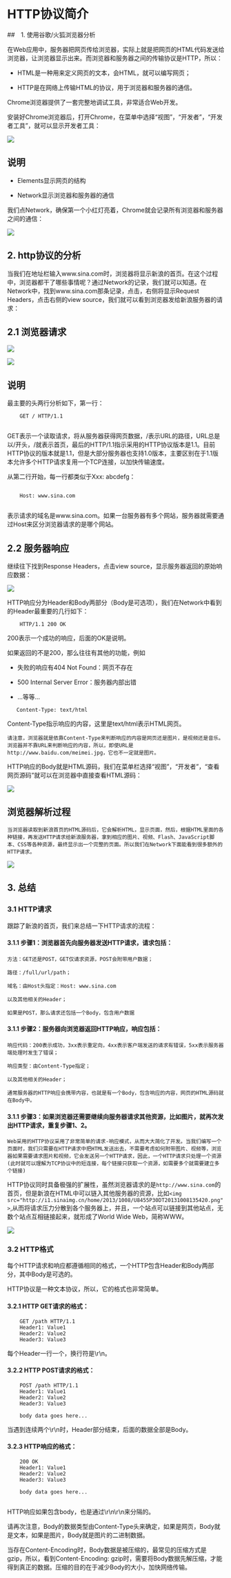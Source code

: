 
# HTTP协议简介

##　1. 使用谷歌/火狐浏览器分析


在Web应用中，服务器把网页传给浏览器，实际上就是把网页的HTML代码发送给浏览器，让浏览器显示出来。而浏览器和服务器之间的传输协议是HTTP，所以：

 - HTML是一种用来定义网页的文本，会HTML，就可以编写网页；
 

 - HTTP是在网络上传输HTML的协议，用于浏览器和服务器的通信。
 

Chrome浏览器提供了一套完整地调试工具，非常适合Web开发。


安装好Chrome浏览器后，打开Chrome，在菜单中选择“视图”，“开发者”，“开发者工具”，就可以显示开发者工具：

![](/assets/Snip20160908_1.png)


## 说明

 - Elements显示网页的结构
 
 - Network显示浏览器和服务器的通信
 
 
我们点Network，确保第一个小红灯亮着，Chrome就会记录所有浏览器和服务器之间的通信：

![](/assets/Snip20160908_2.png)

## 2. http协议的分析


当我们在地址栏输入www.sina.com时，浏览器将显示新浪的首页。在这个过程中，浏览器都干了哪些事情呢？通过Network的记录，我们就可以知道。在Network中，找到www.sina.com那条记录，点击，右侧将显示Request Headers，点击右侧的view source，我们就可以看到浏览器发给新浪服务器的请求：



## 2.1 浏览器请求


![](/assets/Snip20160908_3.png)

![](/assets/Snip20160908_5.png)



## 说明


最主要的头两行分析如下，第一行：

```
    GET / HTTP/1.1
    
```

GET表示一个读取请求，将从服务器获得网页数据，/表示URL的路径，URL总是以/开头，/就表示首页，最后的HTTP/1.1指示采用的HTTP协议版本是1.1。目前HTTP协议的版本就是1.1，但是大部分服务器也支持1.0版本，主要区别在于1.1版本允许多个HTTP请求复用一个TCP连接，以加快传输速度。
 
 
从第二行开始，每一行都类似于Xxx: abcdefg：

```

    Host: www.sina.com
    
```


表示请求的域名是www.sina.com。如果一台服务器有多个网站，服务器就需要通过Host来区分浏览器请求的是哪个网站。

## 2.2 服务器响应


继续往下找到Response Headers，点击view source，显示服务器返回的原始响应数据：

![](/assets/Snip20160908_6.png)


HTTP响应分为Header和Body两部分（Body是可选项），我们在Network中看到的Header最重要的几行如下：
```
    HTTP/1.1 200 OK
```

200表示一个成功的响应，后面的OK是说明。

如果返回的不是200，那么往往有其他的功能，例如

 - 失败的响应有404 Not Found：网页不存在

 - 500 Internal Server Error：服务器内部出错

 - ...等等...
 
```
   Content-Type: text/html
```

Content-Type指示响应的内容，这里是text/html表示HTML网页。


`请注意，浏览器就是依靠Content-Type来判断响应的内容是网页还是图片，是视频还是音乐。浏览器并不靠URL来判断响应的内容，所以，即使URL是http://www.baidu.com/meimei.jpg，它也不一定就是图片。`


HTTP响应的Body就是HTML源码，我们在菜单栏选择“视图”，“开发者”，“查看网页源码”就可以在浏览器中直接查看HTML源码：

![](/assets/Snip20160908_7.png)


## 浏览器解析过程

`当浏览器读取到新浪首页的HTML源码后，它会解析HTML，显示页面，然后，根据HTML里面的各种链接，再发送HTTP请求给新浪服务器，拿到相应的图片、视频、Flash、JavaScript脚本、CSS等各种资源，最终显示出一个完整的页面。所以我们在Network下面能看到很多额外的HTTP请求。`

![](/assets/Snip20160908_8.png)


##  3. 总结


### 3.1 HTTP请求


跟踪了新浪的首页，我们来总结一下HTTP请求的流程：

#### 3.1.1 步骤1：浏览器首先向服务器发送HTTP请求，请求包括：


`方法：GET还是POST，GET仅请求资源，POST会附带用户数据；`

`路径：/full/url/path；`

`域名：由Host头指定：Host: www.sina.com`

`以及其他相关的Header；`

`如果是POST，那么请求还包括一个Body，包含用户数据`

#### 3.1.1 步骤2：服务器向浏览器返回HTTP响应，响应包括：


`响应代码：200表示成功，3xx表示重定向，4xx表示客户端发送的请求有错误，5xx表示服务器端处理时发生了错误；`

`响应类型：由Content-Type指定；`

`以及其他相关的Header；`

`通常服务器的HTTP响应会携带内容，也就是有一个Body，包含响应的内容，网页的HTML源码就在Body中。`

#### 3.1.1 步骤3：如果浏览器还需要继续向服务器请求其他资源，比如图片，就再次发出HTTP请求，重复步骤1、2。

`Web采用的HTTP协议采用了非常简单的请求-响应模式，从而大大简化了开发。当我们编写一个页面时，我们只需要在HTTP请求中把HTML发送出去，不需要考虑如何附带图片、视频等，浏览器如果需要请求图片和视频，它会发送另一个HTTP请求，因此，一个HTTP请求只处理一个资源(此时就可以理解为TCP协议中的短连接，每个链接只获取一个资源，如需要多个就需要建立多个链接)`


HTTP协议同时具备极强的扩展性，虽然浏览器请求的是`http://www.sina.com`的首页，但是新浪在HTML中可以链入其他服务器的资源，比如`<img src="http://i1.sinaimg.cn/home/2013/1008/U8455P30DT20131008135420.png">`,从而将请求压力分散到各个服务器上，并且，一个站点可以链接到其他站点，无数个站点互相链接起来，就形成了World Wide Web，简称WWW。

![](/assets/Snip20160908_9.png)


### 3.2 HTTP格式


每个HTTP请求和响应都遵循相同的格式，一个HTTP包含Header和Body两部分，其中Body是可选的。

HTTP协议是一种文本协议，所以，它的格式也非常简单。

#### 3.2.1 HTTP GET请求的格式：

```
    GET /path HTTP/1.1
    Header1: Value1
    Header2: Value2
    Header3: Value3
```

每个Header一行一个，换行符是\r\n。

#### 3.2.2 HTTP POST请求的格式：

```
    POST /path HTTP/1.1
    Header1: Value1
    Header2: Value2
    Header3: Value3

    body data goes here...
```


当遇到连续两个\r\n时，Header部分结束，后面的数据全部是Body。

#### 3.2.3 HTTP响应的格式：

```
    200 OK
    Header1: Value1
    Header2: Value2
    Header3: Value3

    body data goes here...
    
```


HTTP响应如果包含body，也是通过\r\n\r\n来分隔的。

请再次注意，Body的数据类型由Content-Type头来确定，如果是网页，Body就是文本，如果是图片，Body就是图片的二进制数据。

当存在Content-Encoding时，Body数据是被压缩的，最常见的压缩方式是gzip，所以，看到Content-Encoding: gzip时，需要将Body数据先解压缩，才能得到真正的数据。压缩的目的在于减少Body的大小，加快网络传输。